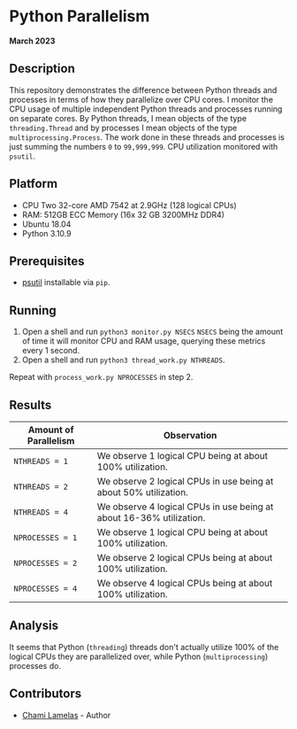 # Python Parallelism

**March 2023**

## Description 

This repository demonstrates the difference between Python threads and processes in terms of how they parallelize over CPU cores. I monitor the CPU usage of multiple independent Python threads and processes running on separate cores. By Python threads, I mean objects of the type `threading.Thread` and by processes I mean objects of the type `multiprocessing.Process`. The work done in these threads and processes is just summing the numbers `0` to `99,999,999`. CPU utilization monitored with `psutil`.

## Platform

* CPU Two 32-core AMD 7542 at 2.9GHz (128 logical CPUs)
* RAM: 512GB ECC Memory (16x 32 GB 3200MHz DDR4)
* Ubuntu 18.04 
* Python 3.10.9

## Prerequisites 

* [psutil](https://pypi.org/project/psutil/) installable via `pip`.

## Running

1. Open a shell and run `python3 monitor.py NSECS` `NSECS` being the amount of time it will monitor CPU and RAM usage, querying these metrics every 1 second. 
2. Open a shell and run `python3 thread_work.py NTHREADS`. 

Repeat with `process_work.py NPROCESSES` in step 2. 

## Results 

| Amount of Parallelism | Observation |
|---|---|
| `NTHREADS = 1` | We observe 1 logical CPU being at about 100% utilization. |
| `NTHREADS = 2` | We observe 2 logical CPUs in use being at about 50% utilization. |
| `NTHREADS = 4` | We observe 4 logical CPUs in use being at about 16-36% utilization. |
| `NPROCESSES = 1` | We observe 1 logical CPU being at about 100% utilization. |
| `NPROCESSES = 2` | We observe 2 logical CPUs being at about 100% utilization. |
| `NPROCESSES = 4` | We observe 4 logical CPUs being at about 100% utilization. |

## Analysis

It seems that Python (`threading`) threads don't actually utilize 100% of the logical CPUs they are parallelized over, while Python (`multiprocessing`) processes do.

## Contributors 

* [Chami Lamelas](https://sites.google.com/brandeis.edu/chamilamelas) - Author

